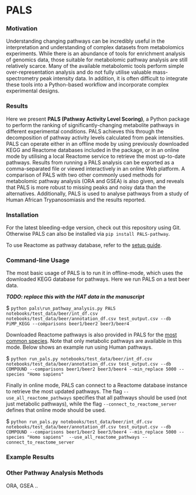 # PALS

### Motivation

Understanding changing pathways can be incredibly useful in the interpretation and understanding of complex datasets from metabolomics experiments. While there is an abundance of tools for enrichment analysis of genomics data, those suitable for metabolomic pathway analysis are still relatively scarce.  Many of the available metabolomic tools perform simple over-representation analysis and do not fully utilise valuable mass-spectrometry peak intensity data. In addition, it is often difficult to integrate these tools into a Python-based workflow and incorporate complex experimental designs.

### Results

Here we present **PALS (Pathway Activity Level Scoring)**, a Python package to perform the ranking of significantly-changing metabolite pathways in different experimental conditions. PALS achieves this through the decomposition of pathway activity levels calculated from peak intensities. PALS can operate either in an offline mode by using previously downloaded KEGG and Reactome databases included in the package, or in an online mode by utilising a local Reactome service to retrieve the most up-to-date pathways. Results from running a PALS analysis can be exported as a comma-separated file or viewed interactively in an online Web platform. A comparison of PALS with two other commonly used methods for metabolomic pathway analysis (ORA and GSEA) is also given, and reveals that PALS is more robust to missing peaks and noisy data than the alternatives. Additionally, PALS is used to analyse pathways from a study of Human African Trypanosomiasis and the results reported.

### Installation

For the latest bleeding-edge version, check out this repository using Git.
Otherwise PALS can also be installed via `pip install PALS-pathway`.

To use Reactome as pathway database, refer to the [setup guide](setup_guide.md).

### Command-line Usage

The most basic usage of PALS is to run it in offline-mode, which uses the downloaded KEGG database for pathways. Here we run PALS on a test beer data.

***TODO: replace this with the HAT data in the manuscript***

$ `python pals\run_pathway_analysis.py PALS notebooks/test_data/beer/int_df.csv notebooks/test_data/beer/annotation_df.csv test_output.csv --db PiMP_KEGG --comparisons beer1/beer2 beer3/beer4`

Downloaded Reactome pathways is also provided in PALS for the [most common species](https://github.com/glasgowcompbio/PALS/tree/master/pals/data/reactome/metabolic_pathways/COMPOUND). Note that only metabolic pathways are available in this mode. Below shows an example run using Human pathways.
 
$ `python run_pals.py notebooks/test_data/beer/int_df.csv notebooks/test_data/beer/annotation_df.csv test_output.csv --db COMPOUND --comparisons beer1/beer2 beer3/beer4 --min_replace 5000 --species "Homo sapiens"`

Finally in online mode, PALS can connect to a Reactome database instance to retrieve the most updated pathways. The flag `--use_all_reactome_pathways` specifies that all pathways should be used (not just metabolic pathways), while the flag `--connect_to_reactome_server` defines that online mode should be used.

$ `python run_pals.py notebooks/test_data/beer/int_df.csv notebooks/test_data/beer/annotation_df.csv test_output.csv --db COMPOUND --comparisons beer1/beer2 beer3/beer4 --min_replace 5000 --species "Homo sapiens"  --use_all_reactome_pathways --connect_to_reactome_server`

### Example Results

### Other Pathway Analysis Methods

ORA, GSEA ..